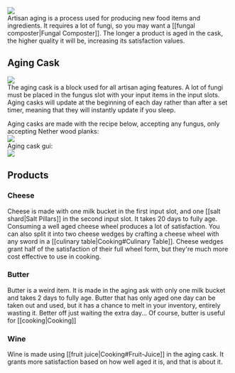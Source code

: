 ![](https://cdn.discordapp.com/attachments/938584412449288212/990656141501534238/Artisan_Products.png)<br>
Artisan aging is a process used for producing new food items and ingredients. It requires a lot of fungi, so you may want a [[fungal composter|Fungal Composter]]. The longer a product is aged in the cask, the higher quality it will be, increasing its satisfaction values.

## Aging Cask
![](https://cdn.discordapp.com/attachments/778324851487801367/990653695949676544/Aging_Cask.png)<br>
The aging cask is a block used for all artisan aging features. A lot of fungi must be placed in the fungus slot with your input items in the input slots. Aging casks will update at the beginning of each day rather than after a set timer, meaning that they will instantly update if you sleep.

Aging casks are made with the recipe below, accepting any fungus, only accepting Nether wood planks:<br>
![](https://cdn.discordapp.com/attachments/778324851487801367/990653697891635260/Cask_Recipe.png)<br>
Aging cask gui:<br>
![](https://cdn.discordapp.com/attachments/778324851487801367/990654046840971284/Aging_Cask_GUI.png)

## Products
### Cheese
Cheese is made with one milk bucket in the first input slot, and one [[salt shard|Salt Pillars]] in the second input slot. It takes 20 days to fully age. Consuming a well aged cheese wheel produces a lot of satisfaction. You can also split it into two cheese wedges by crafting a cheese wheel with any sword in a [[culinary table|Cooking#Culinary Table]]. Cheese wedges grant half of the satisfaction of their full wheel form, but they're much more cost effective to use in cooking.

### Butter
Butter is a weird item. It is made in the aging ask with only one milk bucket and takes 2 days to fully age. Butter that has only aged one day can be taken out and used, but it has a chance to melt in your inventory, entirely wasting it. Better off just waiting the extra day... Of course, butter is useful for [[cooking|Cooking]]

### Wine
Wine is made using [[fruit juice|Cooking#Fruit-Juice]] in the aging cask. It grants more satisfaction based on how well aged it is, and that is about it.